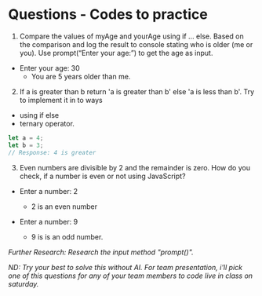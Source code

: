 # Questions - Codes to practice

1. Compare the values of myAge and yourAge using if … else. Based on the comparison and log the result to console stating who is older (me or you). Use prompt(“Enter your age:”) to get the age as input.

- Enter your age: 30
  - You are 5 years older than me.

2. If a is greater than b return 'a is greater than b' else 'a is less than b'. Try to implement it in to ways

- using if else
- ternary operator.

```js
let a = 4;
let b = 3;
// Response: 4 is greater
```

3. Even numbers are divisible by 2 and the remainder is zero. How do you check, if a number is even or not using JavaScript?

- Enter a number: 2

  - 2 is an even number

- Enter a number: 9
  - 9 is is an odd number.

_Further Research: Research the input method "prompt()"._

_ND: Try your best to solve this without AI. For team presentation, i'll pick one of this questions for any of your team members to code live in class on saturday._
